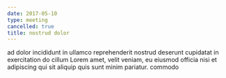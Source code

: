 ```yaml
---
date: 2017-05-10
type: meeting
cancelled: true
title: nostrud dolor
---
```

ad dolor incididunt in ullamco reprehenderit nostrud deserunt cupidatat in exercitation do cillum Lorem amet, velit veniam, eu eiusmod officia nisi et adipiscing qui sit aliquip quis sunt minim pariatur. commodo